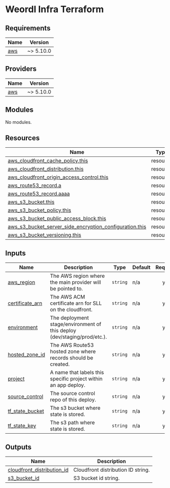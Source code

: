 # Weordl Infra Terraform

## Requirements

| Name | Version |
|------|---------|
| <a name="requirement_aws"></a> [aws](#requirement\_aws) | ~> 5.10.0 |

## Providers

| Name | Version |
|------|---------|
| <a name="provider_aws"></a> [aws](#provider\_aws) | ~> 5.10.0 |

## Modules

No modules.

## Resources

| Name | Type |
|------|------|
| [aws_cloudfront_cache_policy.this](https://registry.terraform.io/providers/hashicorp/aws/latest/docs/resources/cloudfront_cache_policy) | resource |
| [aws_cloudfront_distribution.this](https://registry.terraform.io/providers/hashicorp/aws/latest/docs/resources/cloudfront_distribution) | resource |
| [aws_cloudfront_origin_access_control.this](https://registry.terraform.io/providers/hashicorp/aws/latest/docs/resources/cloudfront_origin_access_control) | resource |
| [aws_route53_record.a](https://registry.terraform.io/providers/hashicorp/aws/latest/docs/resources/route53_record) | resource |
| [aws_route53_record.aaaa](https://registry.terraform.io/providers/hashicorp/aws/latest/docs/resources/route53_record) | resource |
| [aws_s3_bucket.this](https://registry.terraform.io/providers/hashicorp/aws/latest/docs/resources/s3_bucket) | resource |
| [aws_s3_bucket_policy.this](https://registry.terraform.io/providers/hashicorp/aws/latest/docs/resources/s3_bucket_policy) | resource |
| [aws_s3_bucket_public_access_block.this](https://registry.terraform.io/providers/hashicorp/aws/latest/docs/resources/s3_bucket_public_access_block) | resource |
| [aws_s3_bucket_server_side_encryption_configuration.this](https://registry.terraform.io/providers/hashicorp/aws/latest/docs/resources/s3_bucket_server_side_encryption_configuration) | resource |
| [aws_s3_bucket_versioning.this](https://registry.terraform.io/providers/hashicorp/aws/latest/docs/resources/s3_bucket_versioning) | resource |

## Inputs

| Name | Description | Type | Default | Required |
|------|-------------|------|---------|:--------:|
| <a name="input_aws_region"></a> [aws\_region](#input\_aws\_region) | The AWS region where the main provider will be pointed to. | `string` | n/a | yes |
| <a name="input_certificate_arn"></a> [certificate\_arn](#input\_certificate\_arn) | The AWS ACM certificate arn for SLL on the cloudfront. | `string` | n/a | yes |
| <a name="input_environment"></a> [environment](#input\_environment) | The deployment stage/environment of this deploy (dev/staging/prod/etc.). | `string` | n/a | yes |
| <a name="input_hosted_zone_id"></a> [hosted\_zone\_id](#input\_hosted\_zone\_id) | The AWS Route53 hosted zone where records should be created. | `string` | n/a | yes |
| <a name="input_project"></a> [project](#input\_project) | A name that labels this specific project within an app deploy. | `string` | n/a | yes |
| <a name="input_source_control"></a> [source\_control](#input\_source\_control) | The source control repo of this deploy. | `string` | n/a | yes |
| <a name="input_tf_state_bucket"></a> [tf\_state\_bucket](#input\_tf\_state\_bucket) | The s3 bucket where state is stored. | `string` | n/a | yes |
| <a name="input_tf_state_key"></a> [tf\_state\_key](#input\_tf\_state\_key) | The s3 path where state is stored. | `string` | n/a | yes |

## Outputs

| Name | Description |
|------|-------------|
| <a name="output_cloudfront_distribution_id"></a> [cloudfront\_distribution\_id](#output\_cloudfront\_distribution\_id) | Cloudfront distribution ID string. |
| <a name="output_s3_bucket_id"></a> [s3\_bucket\_id](#output\_s3\_bucket\_id) | S3 bucket id string. |
